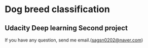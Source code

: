 # Dog breed classification
## Udacity Deep learning Second project

If you have any question, send me email.(sagsn0202@naver.com)
